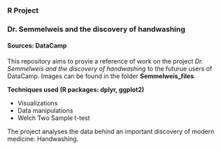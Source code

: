 ### R Project 
### Dr. Semmelweis and the discovery of handwashing
#### Sources: DataCamp

This repository aims to provie a reference of work on the project *Dr. Semmelweis and the discovery of handwashing* to the futurue users of DataCamp. Images can be found in the folder __Semmelweis_files__.

**Techniques used (R packages: dplyr, ggplot2)**
* Visualizations
* Data manipulations 
* Welch Two Sample t-test

The project analyses the data behind an important discovery of modern medicine: Handwashing.
